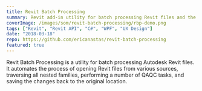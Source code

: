 ```yaml
---
title: Revit Batch Processing
summary: Revit add-in utility for batch processing Revit files and the nested families they contain
coverImage: /images/som/revit-batch-processing/rbp-demo.png
tags: ["Revit", "Revit API", "C#", "WPF", "UX Design"]
date: "2018-03-18"
repo: https://github.com/ericanastas/revit-batch-processing
featured: true
---
```


Revit Batch Processing is a utility for batch processing Autodesk Revit files. It automates the process of opening Revit files from various sources, traversing all nested families, performing a number of QAQC tasks, and saving the changes back to the original location.

